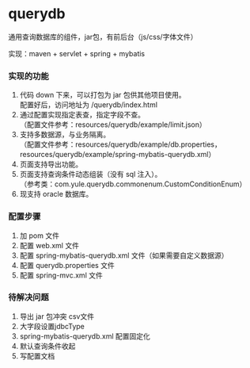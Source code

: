 # querydb
通用查询数据库的组件，jar包，有前后台（js/css/字体文件）

实现：maven + servlet + spring + mybatis

### 实现的功能
1. 代码 down 下来，可以打包为 jar 包供其他项目使用。
<br> 配置好后，访问地址为 /querydb/index.html
2. 通过配置实现指定表查，指定字段不查。
<br>（配置文件参考：resources/querydb/example/limit.json）
3. 支持多数据源，与业务隔离。
<br>（配置文件参考：resources/querydb/example/db.properties，resources/querydb/example/spring-mybatis-querydb.xml）
4. 页面支持导出功能。
5. 页面支持查询条件动态组装（没有 sql 注入）。
<br>（参考类：com.yule.querydb.commonenum.CustomConditionEnum）
6. 现支持 oracle 数据库。

### 配置步骤
1. 加 pom 文件
2. 配置 web.xml 文件
3. 配置 spring-mybatis-querydb.xml 文件（如果需要自定义数据源）
4. 配置 querydb.properties 文件
5. 配置 spring-mvc.xml 文件

### 待解决问题
1. 导出 jar 包冲突  csv文件
2. 大字段设置jdbcType
3. spring-mybatis-querydb.xml 配置固定化
4. 默认查询条件收起
5. 写配置文档